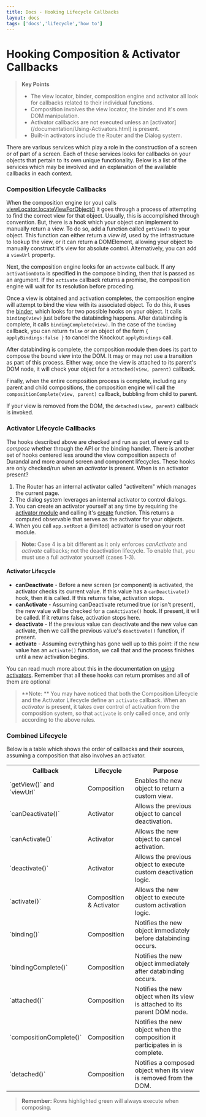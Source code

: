 ```yaml
---
title: Docs - Hooking Lifecycle Callbacks
layout: docs
tags: ['docs','lifecycle','how to']
---
```

# Hooking Composition &amp; Activator Callbacks
#### 

<blockquote>
  <strong>Key Points</strong>
  <ul>
    <li>The view locator, binder, composition engine and activator all look for callbacks related to their individual functions.</li>
    <li>Composition involves the view locator, the binder and it's own DOM manipulation.</li>
    <li>Activator callbacks are not executed unless an [activator](/documentation/Using-Activators.html) is present.</li>
    <li>Built-in activators include the Router and the Dialog system.</li>
  </ul>
</blockquote>

There are various services which play a role in the construction of a screen or of part of a screen. 
Each of these services looks for callbacks on your objects that pertain to its own unique functionality.
Below is a list of the services which may be involved and an explanation of the available callbacks in each context.

### Composition Lifecycle Callbacks

When the composition engine (or you) calls [viewLocator.locateViewForObject()](/documentation/api#module/viewLocator/method/locateViewForObject) it goes through a process of attempting to find the correct view for that object.
Usually, this is accomplished through convention. But, there is a hook which your object can implement to manually return a view.
To do so, add a function called `getView()` to your object. This function can either return a _view id_, used by the infrastructure to lookup the view, 
or it can return a DOMElement, allowing your object to manually construct it's view for absolute control. Alternatively, you can add a `viewUrl` property.

Next, the composition engine looks for an `activate` callback. If any `activationData` is specified in the compose binding, then that is passed as an argument. If the `activate` callback returns a promise, the composition engine will wait for its resolution before proceding.

Once a view is obtained and activation completes, the composition engine will attempt to bind the view with its associated object. 
To do this, it uses the [binder](/documentation/api#module/binder), which looks for two possible hooks on your object. It calls `binding(view)` just before the databinding happens.
After databinding is complete, it calls `bindingComplete(view)`. In the case of the `binding` callback, you can return `false` or an object of the form `{ applyBindings:false }` to cancel the Knockout `applyBindings` call.

After databinding is complete, the composition module then does its part to compose the bound view into the DOM.
It may or may not use a transition as part of this process. Either way, once the view is attached to its parent's DOM node, it will check your object for a `attached(view, parent)` callback.

Finally, when the entire composition process is complete, including any parent and child compositions, the composition engine will call the `compositionComplete(view, parent)` callback, bubbling from child to parent.

If your view is removed from the DOM, the `detached(view, parent)` callback is invoked.

### Activator Lifecycle Callbacks

The hooks described above are checked and run as part of every call to _compose_ whether through the API or the binding handler.
There is another set of hooks centered less around the view composition aspects of Durandal and more around screen and component lifecycles.
These hooks are only checked/run when an _activator_ is present. When is an activator present?

1. The Router has an internal activator called "activeItem" which manages the current page.
2. The dialog system leverages an internal activator to control dialogs.
3. You can create an activator yourself at any time by requiring the [activator module](/documentation/api#module/activator) and calling it's [create](/documentation/api#module/activator/method/create) function.
This returns a computed observable that serves as the activator for your objects.
4. When you call `app.setRoot` a (limited) activator is used on your root module.

> **Note:** Case 4 is a bit different as it only enforces _canActivate_ and _activate_ callbacks; not the deactivation lifecycle. To enable that, you must use a full activator yourself (cases 1-3).

#### Activator Lifecycle

* **canDeactivate** - Before a new screen (or component) is activated, the activator checks its current value.
If this value has a `canDeactivate()` hook, then it is called. If this returns false, activation stops.
* **canActivate** - Assuming canDeactivate returned true (or isn't present), the new value will be checked for a `canActivate()` hook.
If present, it will be called. If it returns false, activation stops here.
* **deactivate** - If the previous value can deactivate and the new value can activate, then we call the previous value's `deactivate()` function, if present.
* **activate** - Assuming everything has gone well up to this point: if the new value has an `activate()` function, we call that and the process finishes until a new activation begins.

You can read much more about this in the documentation on [using activators](/documentation/Using-Activators). Remember that all these hooks can return promises and all of them are optional

>**Note: ** You may have noticed that both the Composition Lifecycle and the Activator Lifecycle define an `activate` callback. When an _activator_ is present, it takes over control of activation from the composition system, so that `activate` is only called once, and only according to the above rules.

### Combined Lifecycle

Below is a table which shows the order of callbacks and their sources, assuming a composition that also involves an activator.

<table class="table table-bordered">
  <tr>
    <th>Callback</th>
    <th>Lifecycle</th>
    <th>Purpose</th>
  </tr>

  <tr class="success">
    <td class="success">`getView()` and `viewUrl`</td>
    <td>Composition</td>
    <td>Enables the new object to return a custom view.</td>
  </tr>

  <tr>
    <td>`canDeactivate()`</td>
    <td>Activator</td>
    <td>Allows the previous object to cancel deactivation.</td>
  </tr>

  <tr>
    <td>`canActivate()`</td>
    <td>Activator</td>
    <td>Allows the new object to cancel activation.</td>
  </tr>

  <tr>
    <td>`deactivate()`</td>
    <td>Activator</td>
    <td>Allows the previous object to execute custom deactivation logic.</td>
  </tr>

  <tr class="success">
    <td>`activate()`</td>
    <td>Composition &amp; Activator</td>
    <td>Allows the new object to execute custom activation logic.</td>
  </tr>

  <tr class="success">
    <td>`binding()`</td>
    <td>Composition</td>
    <td>Notifies the new object immediately before databinding occurs.</td>
  </tr>

  <tr class="success">
    <td>`bindingComplete()`</td>
    <td>Composition</td>
    <td>Notifies the new object immediately after databinding occurs.</td>
  </tr>

  <tr class="success">
    <td>`attached()`</td>
    <td>Composition</td>
    <td>Notifies the new object when its view is attached to its parent DOM node.</td>
  </tr>

  <tr class="success">
    <td>`compositionComplete()`</td>
    <td>Composition</td>
    <td>Notifies the new object when the composition it participates in is complete.</td>
  </tr>

  <tr class="success">
    <td>`detached()`</td>
    <td>Composition</td>
    <td>Notifies a composed object when its view is removed from the DOM.</td>
  </tr>
</table>

> **Remember:** Rows highlighted green will always execute when composing.